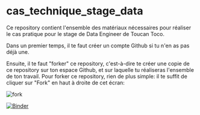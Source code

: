 # cas_technique_stage_data

Ce repository contient l'ensemble des matériaux nécessaires pour réaliser le cas pratique pour le stage de Data Engineer de Toucan Toco.

Dans un premier temps, il te faut créer un compte Github si tu n'en as pas déjà une.

Ensuite, il te faut "forker" ce repository, c'est-à-dire te créer une copie de ce repository sur ton espace Github, et sur laquelle tu réaliseras l'ensemble de ton travail.
Pour forker ce repository, rien de plus simple: il te suffit de cliquer sur "Fork" en haut à droite de cet écran:

![fork]("images/fork.png")


[![Binder](https://mybinder.org/badge.svg)](https://mybinder.org/v2/gh/ToucanToco/cas_technique_stage_data/master)
